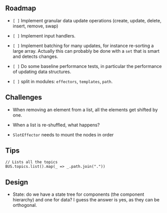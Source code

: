 ## Roadmap

-   `[ ]` Implement granular data update operations (create, update,
    delete, insert, remove, swap)

-   `[ ]` Implement input handlers.

-   `[ ]` Implement batching for many updates, for instance re-sorting a
    large array. Actually this can probably be done with a `set` that is
    smart and detects changes.

-   `[ ]` Do some baseline performance tests, in particular the
    performance of updating data structures.

-   `[ ]` split in modules: `effectors`, `templates`, `path`.

## Challenges

-   When removing an element from a list, all the elements get shifted
    by one.

-   When a list is re-shuffled, what happens?

-   `SlotEffector` needs to mount the nodes in order

## Tips

    // Lists all the topics
    BUS.topics.list().map(_ => _.path.join("."))

## Design

-   State: do we have a state tree for components (the component
    hierarchy) and one for data? I guess the answer is yes, as they can
    be orthogonal.
